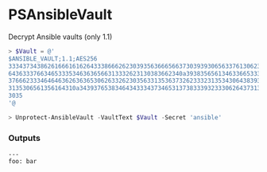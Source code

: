 ﻿# PSAnsibleVault
Decrypt Ansible vaults (only 1.1)

```powershell
> $Vault = @'
$ANSIBLE_VAULT;1.1;AES256
33343734386261666161626433386662623039356366656637303939306563376130623138626165
6436333766346533353463636566313332623130383662340a393835656134633665333861393331
37666233346464636263636530626332623035633135363732623332313534306438393366323966
3135306561356164310a343937653834643433343734653137383339323330626437313562306630
3035
'@

> Unprotect-AnsibleVault -VaultText $Vault -Secret 'ansible'
```

### Outputs

```
---
foo: bar

```
